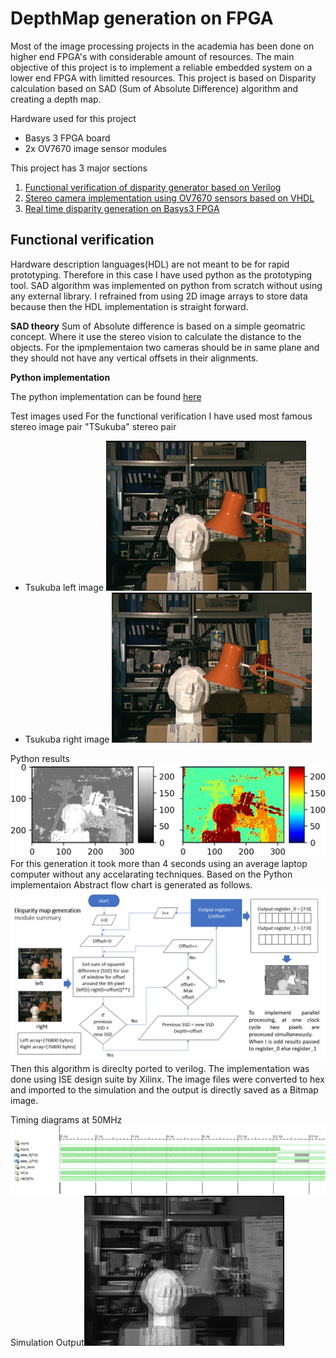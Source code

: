 
# DepthMap generation on FPGA


Most of the image processing projects in the academia has been done on higher end FPGA's with considerable amount of resources. The main objective of this project is to implement a reliable embedded system on a lower end FPGA with limitted resources. This project is based on Disparity calculation based on SAD (Sum of Absolute Difference) algorithm and creating a depth map.

Hardware used for this project

 - Basys 3 FPGA board
 - 2x OV7670 image sensor modules

This project has 3 major sections

 1. [Functional verification of disparity generator based on Verilog](https://github.com/Archfx/FPGA_depthMap)
 2. [Stereo camera implementation using OV7670 sensors based on VHDL](https://github.com/Archfx/FPGA-stereo-Camera-Basys3)
 3. [Real time disparity generation on Basys3 FPGA](https://github.com/Archfx/FPGA-DepthMap-Basys3)

## Functional verification
Hardware description languages(HDL) are not meant to be for rapid prototyping. Therefore in this case I have used python as the prototyping tool. SAD algorithm was implemented on python from scratch without using any external library. I refrained from using 2D image arrays to store data because then the HDL implementation is straight forward.

**SAD theory** 
Sum of Absolute difference is based on a simple geomatric concept. Where it use the stereo vision to calculate the distance to the objects. For the ipmplementaion two cameras should be in same plane and they should not have any vertical offsets in their alignments.

**Python implementation**

The python implementation can be found [here](https://github.com/Archfx/FPGA_depthMap/blob/master/Python_test_implementation/Disparity_Python_implementation_scratch.ipynb)

Test images used
For the functional verification I have used most famous stereo image pair "TSukuba" stereo pair

 - Tsukuba left image     ![Tsukuba left](https://github.com/Archfx/FPGA_depthMap/blob/master/Img/Tsukuba_L.png)
 - Tsukuba right image   ![Tsukuba right](https://github.com/Archfx/FPGA_depthMap/blob/master/Img/Tsukuba_R.png)

Python results  ![Colour map generated using python](https://github.com/Archfx/FPGA_depthMap/blob/master/Python_test_implementation/Disparity__colorMap_Tsukuba_5_python.jpg)
For this generation it took more than 4 seconds using an average laptop computer without any accelarating techniques.
Based on the Python implementaion Abstract flow chart is generated as follows.
![Disparity generation Flow chart](https://github.com/Archfx/FPGA_depthMap/blob/master/Img/FlowChart.png)
Then this algorithm is direclty ported to verilog. The implementation was done using ISE design suite by Xilinx. The image files were converted to hex and imported to the simulation and the output is directly saved as a Bitmap image.

Timing diagrams at 50MHz
![Verilog timing diagram](https://github.com/Archfx/FPGA_depthMap/blob/master/Img/VerilogSimulationTime.png)
Simulation Output![Verilog simulation output](https://github.com/Archfx/FPGA_depthMap/blob/master/output.png)
